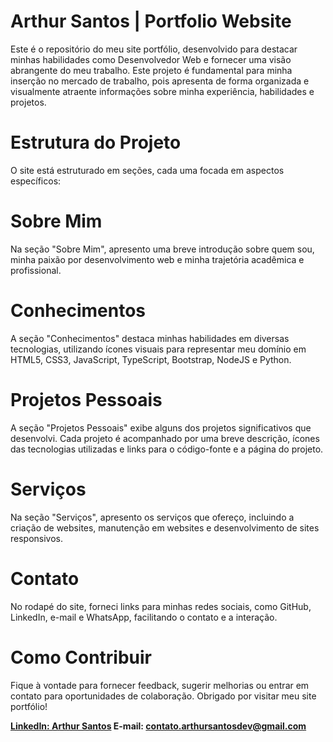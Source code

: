 
# Arthur Santos | Portfolio Website
<p>Este é o repositório do meu site portfólio, desenvolvido para destacar minhas habilidades como Desenvolvedor Web e fornecer uma visão abrangente do meu trabalho. Este projeto é fundamental para minha inserção no mercado de trabalho, pois apresenta de forma organizada e visualmente atraente informações sobre minha experiência, habilidades e projetos.</p>

# Estrutura do Projeto
<p>O site está estruturado em seções, cada uma focada em aspectos específicos:</p>

# Sobre Mim
<p>Na seção "Sobre Mim", apresento uma breve introdução sobre quem sou, minha paixão por desenvolvimento web e minha trajetória acadêmica e profissional.</p>

# Conhecimentos
<p>A seção "Conhecimentos" destaca minhas habilidades em diversas tecnologias, utilizando ícones visuais para representar meu domínio em HTML5, CSS3, JavaScript, TypeScript, Bootstrap, NodeJS e Python.</p>

# Projetos Pessoais
<p>A seção "Projetos Pessoais" exibe alguns dos projetos significativos que desenvolvi. Cada projeto é acompanhado por uma breve descrição, ícones das tecnologias utilizadas e links para o código-fonte e a página do projeto.</p>

# Serviços
<p>Na seção "Serviços", apresento os serviços que ofereço, incluindo a criação de websites, manutenção em websites e desenvolvimento de sites responsivos.</p>

# Contato
<p>No rodapé do site, forneci links para minhas redes sociais, como GitHub, LinkedIn, e-mail e WhatsApp, facilitando o contato e a interação.</p>

# Como Contribuir
<p>Fique à vontade para fornecer feedback, sugerir melhorias ou entrar em contato para oportunidades de colaboração. Obrigado por visitar meu site portfólio!</p>

<strong><a href="https://www.linkedin.com/in/arthur-santos-3b61a8267/">LinkedIn: Arthur Santos</a>
E-mail: <a href="mailto:contato.arthursantosdev@gmail.com">contato.arthursantosdev@gmail.com</a></strong>